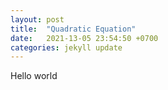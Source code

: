 ```yaml
---
layout: post
title:  "Quadratic Equation"
date:   2021-13-05 23:54:50 +0700
categories: jekyll update
---
```

Hello world
